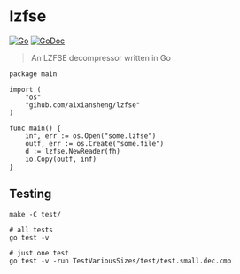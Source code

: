 # lzfse

[![Go](https://github.com/aixiansheng/lzfseworkflows/Go/badge.svg?branch=master)](https://github.com/aixiansheng/lzfse/actions) [![GoDoc](https://godoc.org/github.com/aixiansheng/lzfse?status.svg)](https://pkg.go.dev/github.com/aixiansheng/lzfse)

> An LZFSE decompressor written in Go

```golang
package main

import (
	"os"
	"gihub.com/aixiansheng/lzfse"
)

func main() {
	inf, err := os.Open("some.lzfse")
	outf, err := os.Create("some.file")
	d := lzfse.NewReader(fh)
	io.Copy(outf, inf)
}
```

## Testing

```
make -C test/

# all tests
go test -v

# just one test
go test -v -run TestVariousSizes/test/test.small.dec.cmp
```
